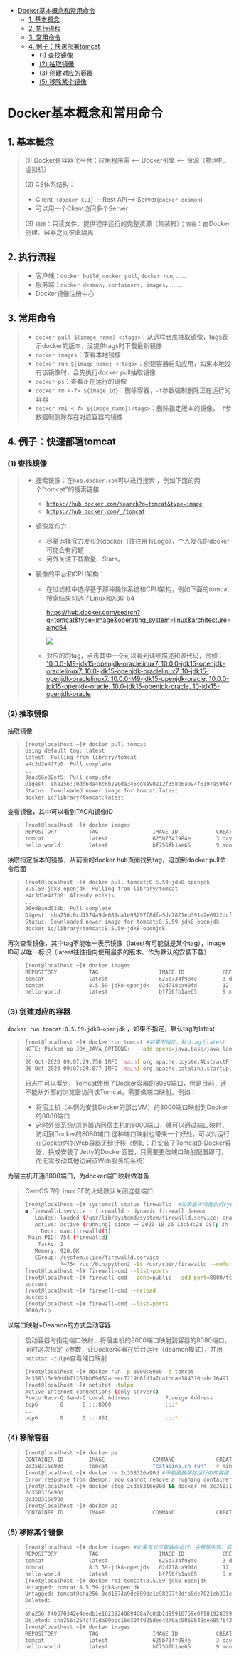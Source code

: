 <!-- START doctoc generated TOC please keep comment here to allow auto update -->
<!-- DON'T EDIT THIS SECTION, INSTEAD RE-RUN doctoc TO UPDATE -->
<!--**Table of Contents**  *generated with [DocToc](https://github.com/thlorenz/doctoc)*-->

- [Docker基本概念和常用命令](#docker%E5%9F%BA%E6%9C%AC%E6%A6%82%E5%BF%B5%E5%92%8C%E5%B8%B8%E7%94%A8%E5%91%BD%E4%BB%A4)
  - [1. 基本概念](#1-%E5%9F%BA%E6%9C%AC%E6%A6%82%E5%BF%B5)
  - [2. 执行流程](#2-%E6%89%A7%E8%A1%8C%E6%B5%81%E7%A8%8B)
  - [3. 常用命令](#3-%E5%B8%B8%E7%94%A8%E5%91%BD%E4%BB%A4)
  - [4. 例子：快速部署tomcat](#4-%E4%BE%8B%E5%AD%90%E5%BF%AB%E9%80%9F%E9%83%A8%E7%BD%B2tomcat)
    - [(1) 查找镜像](#1-%E6%9F%A5%E6%89%BE%E9%95%9C%E5%83%8F)
    - [(2) 抽取镜像](#2-%E6%8A%BD%E5%8F%96%E9%95%9C%E5%83%8F)
    - [(3) 创建对应的容器](#3-%E5%88%9B%E5%BB%BA%E5%AF%B9%E5%BA%94%E7%9A%84%E5%AE%B9%E5%99%A8)
    - [(5) 移除某个镜像](#5-%E7%A7%BB%E9%99%A4%E6%9F%90%E4%B8%AA%E9%95%9C%E5%83%8F)

<!-- END doctoc generated TOC please keep comment here to allow auto update -->

# Docker基本概念和常用命令

## 1. 基本概念

> (1) Docker是容器化平台：应用程序需 <-- Docker引擎 <-- 资源（物理机、虚拟机）
>
> (2) CS体系结构： 
>
> * Client（`docker CLI`）--Rest API--> Server(`docker deamon`)  
> * 可以用一个Client访问多个Server
>
> (3) `镜像`：只读文件、提供程序运行的完整资源（集装箱）；`容器`：由Docker创建、容器之间彼此隔离

## 2. 执行流程

> * 客户端：`docker build`, `docker pull`, `docker run`, ……
> * 服务端：`docker deamon`，`containers`，`images`，……
> * Docker镜像注册中心

## 3. 常用命令

> * `docker pull ${image_name} <:tags>`：从远程仓库抽取镜像，tags表示docker的版本，没提供tags时下载最新镜像
> * `docker images`：查看本地镜像
> * `docker run ${image_name} <:tags>`：创建容器启动应用，如果本地没有该镜像时、会先执行docker pull抽取镜像
> * `docker ps`：查看正在运行的镜像
> * `docker rm <-f> ${image_id}`：删除容器，`-f`参数强制删除正在运行的容器
> * `docker rmi <-f> ${image_name}:<tags>`：删除指定版本的镜像，`-f`参数强制删除存在对应容器的镜像

## 4. 例子：快速部署tomcat

### (1) 查找镜像

> * 搜索镜像：在`hub.docker.com`可以进行搜索 ，例如下面的两个"tomcat"的搜索链接
> 	* [`https://hub.docker.com/search?q=tomcat&type=image`](https://hub.docker.com/search?q=tomcat&type=image) 
> 	* [`https://hub.docker.com/_/tomcat`](https://hub.docker.com/_/tomcat)
> 	
> * 镜像发布方：
>
>     * 尽量选择官方发布的docker（往往带有Logo），个人发布的docker可能会有问题
>     * 另外关注下载数量、Stars。
>
> * 镜像的平台和CPU架构：
> 	
> 	* 在过滤框中选择基于那种操作系统和CPU架构，例如下面的tomcat搜索结果勾选了Linux和X86-64
> 	
> 	  https://hub.docker.com/search?q=tomcat&type=image&operating_system=linux&architecture=amd64
> 	
> 	  ![](https://raw.githubusercontent.com/kenfang119/pics/main/upload/101_docker/docker_img_searh_result_page.jpg)
> 	
> 	* 对应的的tag，点击其中一个可以看到详细描述和源代码，例如：</br>
> 	  [10.0.0-M9-jdk15-openjdk-oraclelinux7, 10.0.0-jdk15-openjdk-oraclelinux7, 10.0-jdk15-openjdk-oraclelinux7, 10-jdk15-openjdk-oraclelinux7, 10.0.0-M9-jdk15-openjdk-oracle, 10.0.0-jdk15-openjdk-oracle, 10.0-jdk15-openjdk-oracle, 10-jdk15-openjdk-oracle](https://github.com/docker-library/tomcat/blob/061a912e90b210f9cd7c5b631d1b5e666678d50f/10.0/jdk15/openjdk-oraclelinux7/Dockerfile)

### (2) 抽取镜像

抽取镜像

> ~~~bash
> [root@localhost ~]# docker pull tomcat
> Using default tag: latest
> latest: Pulling from library/tomcat
> e4c3d3e4f7b0: Pull complete
> ...
> 9eac66e32ef5: Pull complete
> Digest: sha256:30dd6da4bc6b290da345cd8a90212f358b6a094f6197a59fe7f2ba9b8a261b4f
> Status: Downloaded newer image for tomcat:latest
> docker.io/library/tomcat:latest
> ~~~

查看镜像，其中可以看到TAG和镜像ID

> ~~~bash
> [root@localhost ~]# docker images
> REPOSITORY          TAG                 IMAGE ID            CREATED             SIZE
> tomcat              latest              625b734f984e        3 days ago          648MB
> hello-world         latest              bf756fb1ae65        9 months ago        13.3kB
> ~~~

抽取指定版本的镜像，从前面的docker hub页面找到tag，追加到docker pull命令后面

> ~~~bash
> [root@localhost ~]# docker pull tomcat:8.5.59-jdk8-openjdk
> 8.5.59-jdk8-openjdk: Pulling from library/tomcat
> e4c3d3e4f7b0: Already exists
> ...
> 56ed8aed535b: Pull complete
> Digest: sha256:0cd1574a9de689da1e98297f8dfa5de7821eb391e2e6922dcf05433bfe680558
> Status: Downloaded newer image for tomcat:8.5.59-jdk8-openjdk
> docker.io/library/tomcat:8.5.59-jdk8-openjdk
> ~~~

再次查看镜像，其中tag不能唯一表示镜像（latest有可能就是某个tag），Image ID可以唯一标识（latest往往指向使用最多的版本、作为默认的安装下载）

> ~~~bash
> [root@localhost ~]# docker images
> REPOSITORY          TAG                   IMAGE ID            CREATED             SIZE
> tomcat              latest                625b734f984e        3 days ago          648MB
> tomcat              8.5.59-jdk8-openjdk   02d718ca90fd        12 days ago         530MB
> hello-world         latest                bf756fb1ae65        9 months ago        13.3kB
> ~~~

### (3) 创建对应的容器

`docker run tomcat:8.5.59-jdk8-openjdk` ，如果不指定，默认tag为latest

> ~~~bash
> [root@localhost ~]# docker run tomcat #如果不指定，默认tag为latest
> NOTE: Picked up JDK_JAVA_OPTIONS:  --add-opens=java.base/java.lang=ALL-UNNAMED --add-opens=java.base/java.io=ALL-UNNAMED --add-opens=java.rmi/sun.rmi.transport=ALL-UNNAMED
> ...
> 26-Oct-2020 09:07:29.758 INFO [main] org.apache.coyote.AbstractProtocol.start Starting ProtocolHandler ["http-nio-8080"]
> 26-Oct-2020 09:07:29.877 INFO [main] org.apache.catalina.startup.Catalina.start Server startup in [352] milliseconds
> ~~~
>
> 日志中可以看到、Tomcat使用了Docker容器的8080端口，但是目前，还不能从外部的浏览器访问该Tomcat，需要做端口映射。例如：
>
> * 将宿主机（本例为安装Docker的那台VM）的8000端口映射到Docker的8080端口
> * 这时外部系统/浏览器访问宿主机的8000端口，就可以通过端口映射，访问到Docker的8080端口
> 这种端口映射也带来一个好处，可以对运行在Docker内的Web容器无缝迁移（例如：将安装了Tomcat的Docker容器、换成安装了Jetty的Docker容器，只需要更改端口映射配置即可，而无需改动其他访问该Web服务的系统）
>
为宿主机开通8000端口，为docker端口映射做准备

> CentOS 7的Linux SE防火墙默认关闭这些端口
>
> ~~~bash
> [root@localhost ~]# systemctl status firewalld  #如果是关闭就执行systemctl start firewalld
> ● firewalld.service - firewalld - dynamic firewall daemon
>    Loaded: loaded (/usr/lib/systemd/system/firewalld.service; enabled; vendor preset: enabled)
>    Active: active (running) since 一 2020-10-26 13:54:28 CST; 3h 26min ago
>      Docs: man:firewalld(1)
>  Main PID: 754 (firewalld)
>     Tasks: 2
>    Memory: 920.0K
>    CGroup: /system.slice/firewalld.service
>            └─754 /usr/bin/python2 -Es /usr/sbin/firewalld --nofork --nopid
> [root@localhost ~]# firewall-cmd --list-ports
> [root@localhost ~]# firewall-cmd --zone=public --add-port=8000/tcp --permanent
> success
> [root@localhost ~]# firewall-cmd --reload
> success
> [root@localhost ~]# firewall-cmd --list-ports
> 8000/tcp
> ~~~

以端口映射+Deamon的方式启动容器

> 启动容器时指定端口映射，将宿主机的8000端口映射到容器的8080端口，同时这次指定`-d`参数，让Docker容器在后台运行（deamon模式），并用`netstat -tulpn`查看端口映射
>
> ~~~bash
> [root@localhost ~]# docker run -p 8000:8080 -d tomcat
> 2c358316e90ddb7f261bb69d62aceec7219b0fd1a7ca1ddae184310cabc16497
> [root@localhost ~]# netstat -tulpn
> Active Internet connections (only servers)
> Proto Recv-Q Send-Q Local Address           Foreign Address         State       PID/Program name
> tcp6       0      0 :::8000                 :::*                    LISTEN      25620/docker-proxy
> ...
> udp6       0      0 :::851                  :::*                                679/rpcbind
> ~~~
### (4) 移除容器

> ~~~bash
> [root@localhost ~]# docker ps
> CONTAINER ID        IMAGE               COMMAND             CREATED             STATUS              PORTS                    NAMES
> 2c358316e90d        tomcat              "catalina.sh run"   4 minutes ago       Up 4 minutes        0.0.0.0:8000->8080/tcp   youthful_joliot
> [root@localhost ~]# docker rm 2c358316e90d #不能直接移除运行中的容器，除非指定-f参数强制移除
> Error response from daemon: You cannot remove a running container 2c358316e90ddb7f261bb69d62aceec7219b0fd1a7ca1ddae184310cabc16497. Stop the container before attempting removal or force remove
> [root@localhost ~]# docker stop 2c358316e90d && docker rm 2c358316e90d #先停止、再移除
> 2c358316e90d
> 2c358316e90d
> [root@localhost ~]# docker ps
> CONTAINER ID        IMAGE               COMMAND             CREATED             STATUS              PORTS               NAMES
> ~~~

### (5) 移除某个镜像

> ~~~bash
> [root@localhost ~]# docker images #如果有对应容器在运行、会移除失败，除非指定-f参数但不推荐
> REPOSITORY          TAG                   IMAGE ID            CREATED             SIZE
> tomcat              latest                625b734f984e        3 days ago          648MB
> tomcat              8.5.59-jdk8-openjdk   02d718ca90fd        12 days ago         530MB
> hello-world         latest                bf756fb1ae65        9 months ago        13.3kB
> [root@localhost ~]# docker rmi tomcat:8.5.59-jdk8-openjdk
> Untagged: tomcat:8.5.59-jdk8-openjdk
> Untagged: tomcat@sha256:0cd1574a9de689da1e98297f8dfa5de7821eb391e2e6922dcf05433bfe680558
> Deleted: 
> ...
> sha256:f40370342e4aedb1e1623924089468a7c0db1d99916759e0f981928399478fb5
> Deleted: sha256:254cf71da09bbc16e304f925dee4270ac9069649dee8576423a6a77186ee0061
> [root@localhost ~]# docker images
> REPOSITORY          TAG                 IMAGE ID            CREATED             SIZE
> tomcat              latest              625b734f984e        3 days ago          648MB
> hello-world         latest              bf756fb1ae65        9 months ago        13.3kB
> ~~~